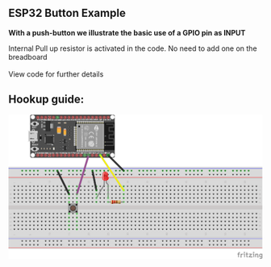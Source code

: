## ESP32 Button Example

**With a push-button we illustrate the basic use of a GPIO pin as INPUT** 

Internal Pull up resistor is activated in the code. No need to add one on the breadboard
<br />
<br />
View code for further details

## Hookup guide:

![schematic](images/esp32-button.png)

